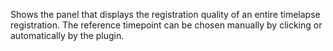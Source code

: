 Shows the panel that displays the registration quality of an entire timelapse registration. The reference timepoint can be chosen manually by clicking or automatically by the plugin.

